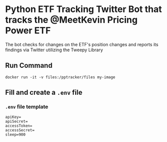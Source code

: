 # Python ETF Tracking Twitter Bot that tracks the @MeetKevin Pricing Power ETF
The bot checks for changes on the ETF's position changes and reports its findings via Twitter utilizing the Tweepy Library
## Run Command
```
docker run -it -v files:/pptracker/files my-image
```

## Fill and create a `.env` file
### `.env` file template
```
apiKey=
apiSecret=
accessToken=
accessSecret=
sleep=900
```
